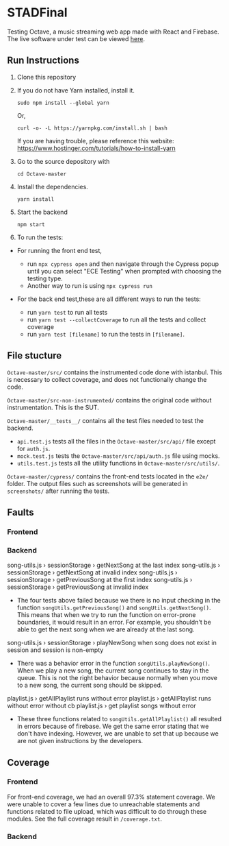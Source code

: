 # STADFinal

Testing Octave, a music streaming web app made with React and Firebase. The live software under test can be viewed [here](https://octave-music.web.app/).

## Run Instructions
1. Clone this repository 


2. If you do not have Yarn installed, install it. 
     ```
     sudo npm install --global yarn
     ```
     Or, 
     ```
     curl -o- -L https://yarnpkg.com/install.sh | bash
     ```
     If you are having trouble, please reference this website: https://www.hostinger.com/tutorials/how-to-install-yarn

3. Go to the source depository with
   ```
   cd Octave-master
   ```
4. Install the dependencies. 
   ```
   yarn install
   ```
5. Start the backend
   ```
   npm start
   ```

6. To run the tests:
- For running the front end test, 
  - run `npx cypress open` and then navigate through the Cypress popup until you can select "ECE Testing" when prompted with choosing the testing type. 
  - Another way to run is using `npx cypress run`

- For the back end test,these are all different ways to run the tests:
  - run `yarn test` to run all tests
  - run `yarn test --collectCoverage` to run all the tests and collect coverage
  - run `yarn test [filename]` to run the tests in `[filename]`.

## File stucture
`Octave-master/src/` contains the instrumented code done with istanbul. This is necessary to collect coverage, and does not functionally change the code. 



`Octave-master/src-non-instrumented/` contains the original code without instrumentation. This is the SUT. 


`Octave-master/__tests__/` contains all the test files needed to test the backend. 
- `api.test.js` tests all the files in the `Octave-master/src/api/` file except for `auth.js`.
- `mock.test.js` tests the `Octave-master/src/api/auth.js` file using mocks.
- `utils.test.js` tests all the utility functions in `Octave-master/src/utils/`.


`Octave-master/cypress/` contains the front-end tests located in the `e2e/` folder. The output files such as screenshots will be generated in `screenshots/` after running the tests.


## Faults
### Frontend

### Backend
song-utils.js › sessionStorage › getNextSong at the last index
song-utils.js › sessionStorage › getNextSong at invalid index
song-utils.js › sessionStorage › getPreviousSong at the first index
song-utils.js › sessionStorage › getPreviousSong at invalid index
- The four tests above failed because we there is no input checking in the function `songUtils.getPreviousSong()` and `songUtils.getNextSong()`. This means that when we try to run the function on error-prone boundaries, it would result in an error. For example, you shouldn't be able to get the next song when we are already at the last song. 

song-utils.js › sessionStorage › playNewSong when song does not exist in session and session is non-empty
- There was a behavior error in the function `songUtils.playNewSong()`. When we play a new song, the current song continues to stay in the queue. This is not the right behavior because normally when you move to a new song, the current song should be skipped. 

playlist.js › getAllPlaylist runs without error
playlist.js › getAllPlaylist runs without error without cb
playlist.js › get playlist songs without error
- These three functions related to `songUtils.getAllPlaylist()` all resulted in errors because of firebase. We get the same error stating that we don't have indexing. However, we are unable to set that up because we are not given instructions by the developers. 

## Coverage
### Frontend
For front-end coverage, we had an overall 97.3% statement coverage. We were unable to cover a few lines due to unreachable statements and functions related to file upload, which was difficult to do through these modules. See the full coverage result in `/coverage.txt`.

### Backend
